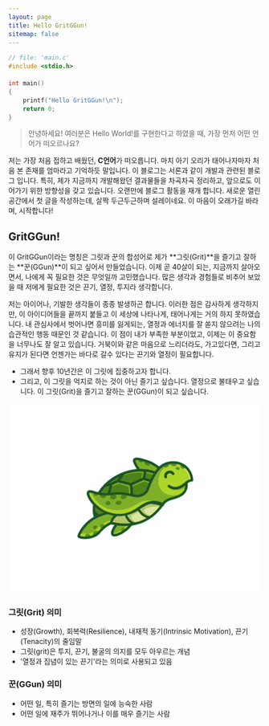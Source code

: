 ```yaml
---
layout: page
title: Hello GritGGun!
sitemap: false
---
```


~~~c
// file: 'main.c'
#include <stdio.h>

int main()
{
    printf("Hello GritGGun!\n");
    return 0;
}
~~~

> 안녕하세요! 여러분은 Hello World!를 구현한다고 하였을 때, 가장 먼저 어떤 언어가 떠오르나요? 

저는 가장 처음 접하고 배웠던, **C언어**가 떠오릅니다. 마치 아기 오리가 태어나자마자 처음 본 존재를 엄마라고 기억하듯 말입니다. 이 블로그는 서론과 같이 개발과 관련된 블로그 입니다. 특히, 제가 지금까지 개발해왔던 결과물들을 차곡차곡 정리하고, 앞으로도 이어가기 위한 방향성을 갖고 있습니다. 오랜만에 블로그 활동을 재개 합니다. 새로운 열린 공간에서 첫 글을 작성하는데, 살짝 두근두근하며 설레이네요. 이 마음이 오래가길 바라며, 시작합니다!


## GritGGun!
이 GritGGun이라는 명칭은 그릿과 꾼의 합성어로 제가 **그릿(Grit)**을 즐기고 잘하는 **꾼(GGun)**이 되고 싶어서 만들었습니다. 이제 곧 40살이 되는, 지금까지 살아오면서, 나에게 꼭 필요한 것은 무엇일까 고민했습니다. 많은 생각과 경험들로 비추어 보았을 때 저에게 필요한 것은 끈기, 열정, 투지라 생각합니다.

저는 아이어나, 기발한 생각들이 종종 발생하곤 합니다. 이러한 점은 감사하게 생각하지만, 이 아이디어들을 끝까지 붙들고 이 세상에 나타나게, 태어나게는 거의 하지 못하였습니다. 내 관심사에서 벗어나면 흥미를 잃게되는, 열정과 에너지를 잘 쏟지 않으려는 나의 습관적인 행동 때문인 것 같습니다. 이 점이 내가 부족한 부분이었고, 이제는 이 중요함을 너무나도 잘 알고 있습니다. 거북이와 같은 마음으로 느리더라도, 가고있다면, 그리고 유지가 된다면 언젠가는 바다로 갈수 있다는 끈기와 열정이 필요합니다.

- 그래서 향후 10년간은 이 그릿에 집중하고자 합니다.
- 그리고, 이 그릿을 억지로 하는 것이 아닌 즐기고 싶습니다. 열정으로 불태우고 싶습니다. 이 그릿(Grit)을 즐기고 잘하는 꾼(GGun)이 되고 싶습니다.

![Tuttle](/assets/img/blog/tuttle.gif)

### 그릿(Grit) 의미
- 성장(Growth), 회복력(Resilience), 내재적 동기(Intrinsic Motivation), 끈기(Tenacity)의 줄임말
- 그릿(grit)은 투지, 끈기, 불굴의 의지를 모두 아우르는 개념
- '열정과 집념이 있는 끈기'라는 의미로 사용되고 있음

### 꾼(GGun) 의미
- 어떤 일, 특히 즐기는 방면의 일에 능숙한 사람
- 어떤 일에 재주가 뛰어나거나 이를 매우 즐기는 사람